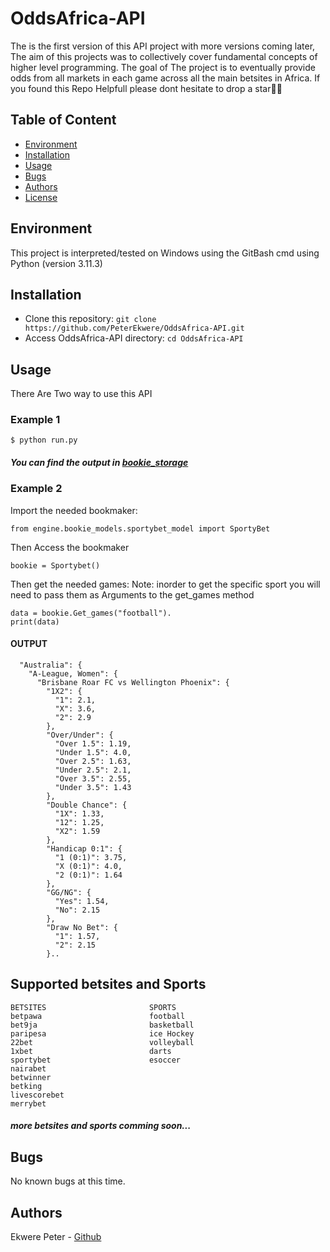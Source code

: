 # OddsAfrica-API
The is the first version of this API project with more versions coming later, The aim of this projects was to collectively cover fundamental concepts of higher level programming. The goal of The project is to eventually provide odds from all markets in each game across all the main betsites in Africa.
If you found this Repo Helpfull please dont hesitate to drop a star🙏😌

## Table of Content
* [Environment](#environment)
* [Installation](#installation)
* [Usage](#usage)
* [Bugs](#bugs)
* [Authors](#authors)
* [License](#license)


## Environment
This project is interpreted/tested on Windows using the GitBash cmd using Python (version 3.11.3)

## Installation
* Clone this repository: `git clone https://github.com/PeterEkwere/OddsAfrica-API.git`
* Access OddsAfrica-API directory: `cd OddsAfrica-API`



## Usage
There Are Two way to use this API

### Example 1

```
$ python run.py 
```
##### You can find the output in [bookie_storage](/engine/storage_engine/bookie_storage)


### Example 2

Import the needed bookmaker:
```
from engine.bookie_models.sportybet_model import SportyBet
```
Then Access the bookmaker

```
bookie = Sportybet()
```

Then get the needed games:
Note: inorder to get the specific sport you will need to pass them as Arguments to the get_games method
```
data = bookie.Get_games("football").
print(data)
```

#### OUTPUT
```
  "Australia": {
    "A-League, Women": {
      "Brisbane Roar FC vs Wellington Phoenix": {
        "1X2": {
          "1": 2.1,
          "X": 3.6,
          "2": 2.9
        },
        "Over/Under": {
          "Over 1.5": 1.19,
          "Under 1.5": 4.0,
          "Over 2.5": 1.63,
          "Under 2.5": 2.1,
          "Over 3.5": 2.55,
          "Under 3.5": 1.43
        },
        "Double Chance": {
          "1X": 1.33,
          "12": 1.25,
          "X2": 1.59
        },
        "Handicap 0:1": {
          "1 (0:1)": 3.75,
          "X (0:1)": 4.0,
          "2 (0:1)": 1.64
        },
        "GG/NG": {
          "Yes": 1.54,
          "No": 2.15
        },
        "Draw No Bet": {
          "1": 1.57,
          "2": 2.15
        }..
```

## Supported betsites and Sports
```
BETSITES                       SPORTS
betpawa                        football
bet9ja                         basketball
paripesa                       ice Hockey
22bet                          volleyball
1xbet                          darts
sportybet                      esoccer
nairabet
betwinner
betking
livescorebet
merrybet
```
##### more betsites and sports comming soon...

## Bugs
No known bugs at this time. 

## Authors
Ekwere Peter - [Github](https://github.com/PeterEkwere)
